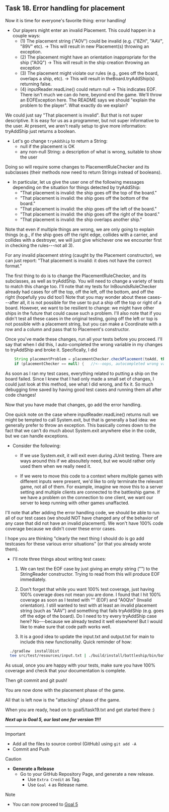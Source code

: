 ## Task 18.  Error handling for placement


Now it is time for everyone's favorite thing: error handling!

- Our players might enter an invalid Placement.  This could happen in a couple ways:
    - (1) The placement string ("A0V") could be invalid (e.g. ("8ZH", "AAV", "89V" etc).
        -> This will result in new Placement(s) throwing an exception.
    - (2) The placement might have an orientation inappropriate for the ship ("A0Q")
        -> This will result in the ship creation throwing an exception
    - (3) The placement might violate our rules (e.g., goes off the board, overlaps a ship, etc).
        -> This will result in theBoard.tryAddShip(s) returning false.
    - (4) inputReader.readLine() could return null
        -> This indicates EOF.  There isn't much we can do here, beyond end the game.
            We'll throw an EOFException here.
The README says we should "explain the problem to the player".   What exactly do we explain?

We could just say "That placement is invalid".  But that is not super descriptive.  It is easy
for us as a programmer, but not super informative to the user.  At present, we aren't really setup
to give more information: tryAddShip just returns a boolean.

- Let's go change `tryAddShip` to return a String:
   - null if the placement is OK
   - any non-null String: a description of what is wrong, suitable to show the user

Doing so will require some changes to PlacementRuleChecker and its subclasses
(their methods now need to return Strings instead of booleans).

- In particular, let us give the user one of the following messages depending on the situation
for things detected by tryAddShip:
    - "That placement is invalid: the ship goes off the top of the board."
    - "That placement is invalid: the ship goes off the bottom of the board."
    - "That placement is invalid: the ship goes off the left of the board."
    - "That placement is invalid: the ship goes off the right of the board."
    - "That placement is invalid: the ship overlaps another ship."


Note that even if multiple things are wrong, we are only going to explain things
(e.g., if the ship goes off the right edge, collides with a carrier, and collides
with a destroyer, we will just give whichever one we encounter first in checking
the rules---not all 3).


For any invalid placement string (caught by the Placement constructor), we can just
report: "That placement is invalid: it does not have the correct format."


The first thing to do is to change the PlacementRuleChecker, and its subclasses,
as well as tryAddShip.   You will need to change a variety of tests to match this change
too.   I'll note that my tests for InBoundsRuleChecker already had cases
for off the top, off the left, off the bottom, and off the right (hopefully you did too!)
Note that you may wonder about these cases---after all, it is not possible
for the user to put a ship off the top or right of a board.  However, we want
to be resilient to change: we might have other ships in the future that could cause
such a problem.  I'll also note that if you didn't test all these cases in the original
testing, going off the left or top is not possible with a placement string, but
you can make a Coordinate with a row and a column and pass that to Placement's constructor.

Once you've made these changes, run all your tests before you proceed.  I'll say that
when I did this, I auto-completed the wrong variable in my changes to tryAddShip and
broke it.  Specifically, I did
```java
    String placementProblem = placementChecker.checkPlacement(toAdd, this);
    if (placementChecker == null) {   //<--oops, autocompleted wrong variable...
```
As soon as I ran my test cases, everything related to putting a ship on the board
failed.  Since I knew that I had only made a small set of changes, I could just
look at this method, see what I did wrong, and fix it.  So much debugging time
saved by having good test cases and running them all after code changes!

Now that you have made that changes, go add the error handling.

One quick note on the case where inputReader.readLine() returns null:
we might be tempted to call System.exit, but that is generally a bad idea:
we generally prefer to throw an exception.  This basically comes down to the
fact that we can't do much about System.exit anywhere else in the code,
but we can handle exceptions.  
- Consider the following:

  - If we use System.exit, it will exit even during JUnit testing.
    There are ways around this if we absoultely need, but we
    would rather only used them when we really need it.
    
  - If we were to move this code to a context where multiple
    games with different inputs were present, we'd like
    to only terminate the relevant game, not all of them.
    For example, imagine we move this to a server setting
    and multiple clients are connected to the battleship game.
    If we have a problem on the connection to one client,
    we want our server to keep running with other
    games unaffacted.


I'll note that after adding the error handling code, we should be able
to run all of our test cases (we should NOT have changed any of the behavior
of any case that did not have an invalid placement).  We won't have 100% code
coverage because we didn't cover these error cases.

I hope you are thinking "clearly the next thing I should do is go add
testcases for these various error situations" (or that you already wrote them).

- I'll note three  things about writing test cases:
  1. We can test the EOF case by just giving an empty string ("") to the StringReader
     constructor.  Trying to read from this will produce EOF immediately.
  
  2. Don't forget that while you want 100% test coverage, just having 100%
     coverage does not mean you are done.  I found that I hit 100% coverage
     as soon as I tested with "" (EOF) and "A0Q\n"  (Invalid orientation).
     I still wanted to test with at least an invalid placement string
     (such as "AAV") and something that fails tryAddShip (e.g. goes off
     the edge of the board).  Do I need to try every tryAddShip case here?
     No---because we already tested it well elsewhere!  But I would
     like to make sure that code path works well.
     
  3. It is a good idea to update the input.txt and output.txt for
     main to include this new functionality. Quick reminder of how:
```bash
  ./gradlew  installDist
  tee src/test/resources/input.txt | ./build/install/battleship/bin/battleship | tee src/test/resources/output.txt 
```
As usual, once you are happy with your tests, make sure you have 100%
coverage and check that your documentation is complete.

Then git commit and git push!

You are now done with the placement phase of the game.

All that is left now is the "attacking" phase of the game.

When you are ready, head on to goal5/task19.txt  and get started there :)

     
***Next up is Goal 5, our last one for version 1!!!***

***

>[!IMPORTANT]
> - Add all the files to source control (GitHub) using `git add -A`
> - Commit and Push 

>[!CAUTION]
> - **Generate a Release**
>   - Go to your GitHub Repository Page, and generate a new release. 
>       - Use `Extra Credit` as Tag. 
>       - Use `Goal 4` as Release name.

>[!NOTE]
> - You can now proceed to [Goal 5](../goal5/task19.md)